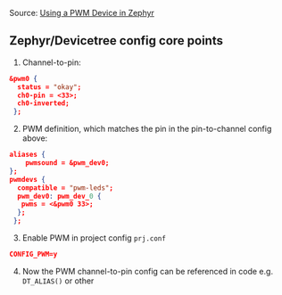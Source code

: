 
Source: [Using a PWM Device in Zephyr](https://medium.com/home-wireless/using-a-pwm-device-in-zephyr-7100d089f15c)

## Zephyr/Devicetree config core points

1. Channel-to-pin:

  ```json
  &pwm0 {
    status = "okay";
    ch0-pin = <33>;
    ch0-inverted;
   };
  ```

2. PWM definition, which matches the pin in the pin-to-channel config above:

  ```json
  aliases {
      pwmsound = &pwm_dev0;
  };
  pwmdevs {
    compatible = "pwm-leds";
    pwm_dev0: pwm_dev_0 {
     pwms = <&pwm0 33>;
    };
   };
  ```

3. Enable PWM in project config `prj.conf`

```json
CONFIG_PWM=y
```

4. Now the PWM channel-to-pin config can be referenced in code e.g. `DT_ALIAS()` or other